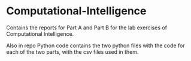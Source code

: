# Computational-Intelligence

Contains the reports for Part A and Part B for the lab exercises of Computational Intelligence.

Also in repo Python code contains the two python files with the code for each of the two parts, with the csv files used in them.
